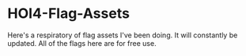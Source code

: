# HOI4-Flag-Assets
Here's a respiratory of flag assets I've been doing. It will constantly be updated. All of the flags here are for free use.
